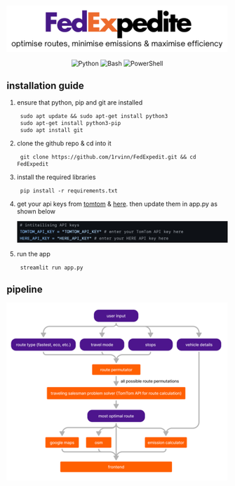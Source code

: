 <p align="center">
  <img src="https://github.com/1rvinn/FedExpedite/blob/main/images/fedexpedite.png?raw=true" alt="FedExpedite" />
</p>
<p align="center">
  <img src="https://img.shields.io/badge/Code-Python-informational?style=flat&logo=python&color=blue" alt="Python" />
  <img src="https://img.shields.io/badge/Code-Bash-informational?style=flat&logo=gnu-bash&color=lightgrey" alt="Bash" />
  <img src="https://img.shields.io/badge/Code-PowerShell-informational?style=flat&logo=powershell&color=blue" alt="PowerShell" />
</p>

installation guide
-------
1. ensure that python, pip and git are installed

        sudo apt update && sudo apt-get install python3
        sudo apt-get install python3-pip
        sudo apt install git
4. clone the github repo & cd into it

        git clone https://github.com/1rvinn/FedExpedit.git && cd FedExpedit
5. install the required libraries

        pip install -r requirements.txt
7. get your api keys from [tomtom](https://developer.tomtom.com/ "tomtom") & [here](https://platform.here.com/ "here"). then update them in app.py as shown below

   ![](https://github.com/1rvinn/FedExpedite/blob/main/images/Screenshot.png?raw=true)
8. run the app

        streamlit run app.py
pipeline
-------
![](https://github.com/1rvinn/FedExpedite/blob/main/images/pipeline.png?raw=true![image])

